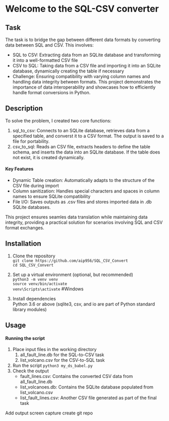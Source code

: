 # Welcome to the SQL-CSV converter

## Task
The task is to bridge the gap between different data formats by converting data between SQL and CSV. This involves:
- SQL to CSV: Extracting data from an SQLite database and transforming it into a well-formatted CSV file
- CSV to SQL: Taking data from a CSV file and importing it into an SQLite database, dynamically creating the table if necessary
- Challenge: Ensuring compatibility with varying column names and handling data integrity between formats.
This project demonstrates the importance of data interoperability and showcases how to efficiently handle format conversions in Python.

## Description
To solve the problem, I created two core functions:
1. sql_to_csv: Connects to an SQLite database, retrieves data from a specified table, and converst it to a CSV format. The output is saved to a file for portability.
2. csv_to_sql: Reads an CSV file, extracts headers to define the table schema, and inserts the data into an SQLite database. If the table does not exist, it is created dynamically.

#### Key Features
- Dynamic Table creation: Automatically adapts to the structure of the CSV file during import
- Column sanitization: Handles special characters and spaces in column names to ensure SQLite compatibility
- File I/O: Saves outputs as .csv files and stores imported data in .db SQLite databases.

This project ensures seamles data translation while maintaining data integrity, providing a practical solution for scenarios involving SQL and CSV format exchanges.

## Installation
1. Clone the repository </br>
   `git clone https://github.com/aip956/SQL_CSV_Convert` <br>
   `cd SQL_CSV_Convert`

2. Set up a virtual environment (optional, but recommended)<br>
   `python3 -m venv venv`<br>
   `source venv/bin/activate`<br>
   `venv\Scripts\activate` #Windows<br>
3. Install dependencies<br>
   Python 3.6 or above
   (sqlite3, csv, and io are part of Python standard library modules)
   
## Usage
#### Running the script
1. Place input files in the working directory
   1. all_fault_line.db for the SQL-to-CSV task
   2. list_volcano.csv for the CSV-to-SQL task
2. Run the script
   `python3 my_ds_babel.py`
3. Check the output
    - fault_lines.csv: Contains the converted CSV data from all_fault_line.db
    - list_volcanoes.db: Contains the SQLite database populated from list_volcano.csv
    - list_fault_lines.csv: Another CSV file generated as part of the final task


Add output screen capture
create git repo